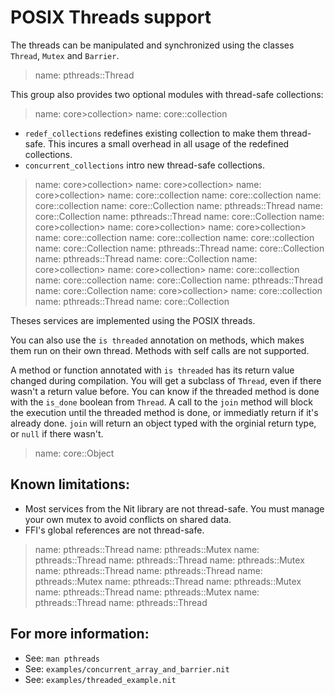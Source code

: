 # POSIX Threads support

The threads can be manipulated and synchronized using the classes `Thread`,
`Mutex` and `Barrier`.

> name: pthreads::Thread

This group also provides two optional modules with thread-safe collections:

> name: core>collection>
> name: core::collection

* `redef_collections` redefines existing collection to make them thread-safe.
  This incures a small overhead in all usage of the redefined collections.
* `concurrent_collections` intro new thread-safe collections.

> name: core>collection>
> name: core>collection>
> name: core>collection>
> name: core::collection
> name: core::collection
> name: core::collection
> name: core::Collection
> name: pthreads::Thread
> name: core::Collection
> name: pthreads::Thread
> name: core::Collection
> name: core>collection>
> name: core>collection>
> name: core>collection>
> name: core::collection
> name: core::collection
> name: core::collection
> name: core::Collection
> name: pthreads::Thread
> name: core::Collection
> name: pthreads::Thread
> name: core::Collection
> name: core>collection>
> name: core>collection>
> name: core::collection
> name: core::collection
> name: core::Collection
> name: pthreads::Thread
> name: core::Collection
> name: core>collection>
> name: core::collection
> name: pthreads::Thread
> name: core::Collection

Theses services are implemented using the POSIX threads.

You can also use the `is threaded` annotation on methods, which makes them run on their own thread.
Methods with self calls are not supported.

A method or function annotated with `is threaded` has its return value changed during compilation.
You will get a subclass of `Thread`, even if there wasn't a return value before. You can know if the threaded method is done with the `is_done` boolean from `Thread`.
A call to the `join` method will block the execution until the threaded method is done, or immediatly return if it's already done.
`join` will return an object typed with the orginial return type, or `null` if there wasn't.

> name: core::Object

## Known limitations:

* Most services from the Nit library are not thread-safe. You must manage
  your own mutex to avoid conflicts on shared data.
* FFI's global references are not thread-safe.

> name: pthreads::Thread
> name: pthreads::Mutex
> name: pthreads::Thread
> name: pthreads::Thread
> name: pthreads::Mutex
> name: pthreads::Thread
> name: pthreads::Thread
> name: pthreads::Mutex
> name: pthreads::Thread
> name: pthreads::Mutex
> name: pthreads::Thread
> name: pthreads::Mutex
> name: pthreads::Thread
> name: pthreads::Thread

## For more information:

* See: `man pthreads`
* See: `examples/concurrent_array_and_barrier.nit`
* See: `examples/threaded_example.nit`

